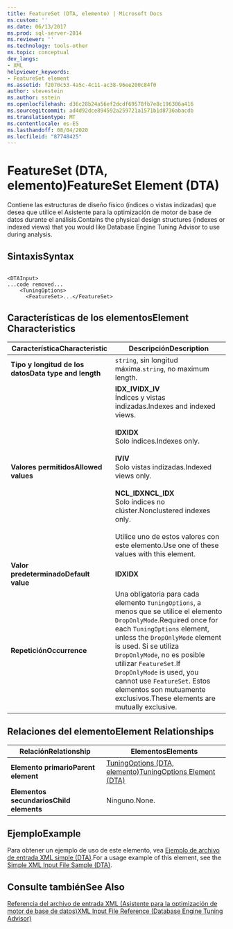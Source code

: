 ```yaml
---
title: FeatureSet (DTA, elemento) | Microsoft Docs
ms.custom: ''
ms.date: 06/13/2017
ms.prod: sql-server-2014
ms.reviewer: ''
ms.technology: tools-other
ms.topic: conceptual
dev_langs:
- XML
helpviewer_keywords:
- FeatureSet element
ms.assetid: f2070c53-4a5c-4c11-ac38-96ee200c84f0
author: stevestein
ms.author: sstein
ms.openlocfilehash: d36c28b24a56ef2dcdf69578fb7e8c196306a416
ms.sourcegitcommit: ad4d92dce894592a259721a1571b1d8736abacdb
ms.translationtype: MT
ms.contentlocale: es-ES
ms.lasthandoff: 08/04/2020
ms.locfileid: "87748425"
---
```

# <a name="featureset-element-dta"></a><span data-ttu-id="85c05-102">FeatureSet (DTA, elemento)</span><span class="sxs-lookup"><span data-stu-id="85c05-102">FeatureSet Element (DTA)</span></span>
  <span data-ttu-id="85c05-103">Contiene las estructuras de diseño físico (índices o vistas indizadas) que desea que utilice el Asistente para la optimización de motor de base de datos durante el análisis.</span><span class="sxs-lookup"><span data-stu-id="85c05-103">Contains the physical design structures (indexes or indexed views) that you would like Database Engine Tuning Advisor to use during analysis.</span></span>  
  
## <a name="syntax"></a><span data-ttu-id="85c05-104">Sintaxis</span><span class="sxs-lookup"><span data-stu-id="85c05-104">Syntax</span></span>  
  
```  
  
<DTAInput>  
...code removed...  
    <TuningOptions>  
      <FeatureSet>...</FeatureSet>  
```  
  
## <a name="element-characteristics"></a><span data-ttu-id="85c05-105">Características de los elementos</span><span class="sxs-lookup"><span data-stu-id="85c05-105">Element Characteristics</span></span>  
  
|<span data-ttu-id="85c05-106">Característica</span><span class="sxs-lookup"><span data-stu-id="85c05-106">Characteristic</span></span>|<span data-ttu-id="85c05-107">Descripción</span><span class="sxs-lookup"><span data-stu-id="85c05-107">Description</span></span>|  
|--------------------|-----------------|  
|<span data-ttu-id="85c05-108">**Tipo y longitud de los datos**</span><span class="sxs-lookup"><span data-stu-id="85c05-108">**Data type and length**</span></span>|<span data-ttu-id="85c05-109">`string`, sin longitud máxima.</span><span class="sxs-lookup"><span data-stu-id="85c05-109">`string`, no maximum length.</span></span>|  
|<span data-ttu-id="85c05-110">**Valores permitidos**</span><span class="sxs-lookup"><span data-stu-id="85c05-110">**Allowed values**</span></span>|<span data-ttu-id="85c05-111">**IDX_IV**</span><span class="sxs-lookup"><span data-stu-id="85c05-111">**IDX_IV**</span></span><br /> <span data-ttu-id="85c05-112">Índices y vistas indizadas.</span><span class="sxs-lookup"><span data-stu-id="85c05-112">Indexes and indexed views.</span></span><br /><br /> <span data-ttu-id="85c05-113">**IDX**</span><span class="sxs-lookup"><span data-stu-id="85c05-113">**IDX**</span></span><br /> <span data-ttu-id="85c05-114">Solo índices.</span><span class="sxs-lookup"><span data-stu-id="85c05-114">Indexes only.</span></span><br /><br /> <span data-ttu-id="85c05-115">**IV**</span><span class="sxs-lookup"><span data-stu-id="85c05-115">**IV**</span></span><br /> <span data-ttu-id="85c05-116">Solo vistas indizadas.</span><span class="sxs-lookup"><span data-stu-id="85c05-116">Indexed views only.</span></span><br /><br /> <span data-ttu-id="85c05-117">**NCL_IDX**</span><span class="sxs-lookup"><span data-stu-id="85c05-117">**NCL_IDX**</span></span><br /> <span data-ttu-id="85c05-118">Solo índices no clúster.</span><span class="sxs-lookup"><span data-stu-id="85c05-118">Nonclustered indexes only.</span></span><br /><br /> <span data-ttu-id="85c05-119">Utilice uno de estos valores con este elemento.</span><span class="sxs-lookup"><span data-stu-id="85c05-119">Use one of these values with this element.</span></span>|  
|<span data-ttu-id="85c05-120">**Valor predeterminado**</span><span class="sxs-lookup"><span data-stu-id="85c05-120">**Default value**</span></span>|<span data-ttu-id="85c05-121">**IDX**</span><span class="sxs-lookup"><span data-stu-id="85c05-121">**IDX**</span></span>|  
|<span data-ttu-id="85c05-122">**Repetición**</span><span class="sxs-lookup"><span data-stu-id="85c05-122">**Occurrence**</span></span>|<span data-ttu-id="85c05-123">Una obligatoria para cada elemento `TuningOptions`, a menos que se utilice el elemento `DropOnlyMode`.</span><span class="sxs-lookup"><span data-stu-id="85c05-123">Required once for each `TuningOptions` element, unless the `DropOnlyMode` element is used.</span></span> <span data-ttu-id="85c05-124">Si se utiliza `DropOnlyMode`, no es posible utilizar `FeatureSet`.</span><span class="sxs-lookup"><span data-stu-id="85c05-124">If `DropOnlyMode` is used, you cannot use `FeatureSet`.</span></span> <span data-ttu-id="85c05-125">Estos elementos son mutuamente exclusivos.</span><span class="sxs-lookup"><span data-stu-id="85c05-125">These elements are mutually exclusive.</span></span>|  
  
## <a name="element-relationships"></a><span data-ttu-id="85c05-126">Relaciones del elemento</span><span class="sxs-lookup"><span data-stu-id="85c05-126">Element Relationships</span></span>  
  
|<span data-ttu-id="85c05-127">Relación</span><span class="sxs-lookup"><span data-stu-id="85c05-127">Relationship</span></span>|<span data-ttu-id="85c05-128">Elementos</span><span class="sxs-lookup"><span data-stu-id="85c05-128">Elements</span></span>|  
|------------------|--------------|  
|<span data-ttu-id="85c05-129">**Elemento primario**</span><span class="sxs-lookup"><span data-stu-id="85c05-129">**Parent element**</span></span>|[<span data-ttu-id="85c05-130">TuningOptions &#40;DTA, elemento&#41;</span><span class="sxs-lookup"><span data-stu-id="85c05-130">TuningOptions Element &#40;DTA&#41;</span></span>](tuningoptions-element-dta.md)|  
|<span data-ttu-id="85c05-131">**Elementos secundarios**</span><span class="sxs-lookup"><span data-stu-id="85c05-131">**Child elements**</span></span>|<span data-ttu-id="85c05-132">Ninguno.</span><span class="sxs-lookup"><span data-stu-id="85c05-132">None.</span></span>|  
  
## <a name="example"></a><span data-ttu-id="85c05-133">Ejemplo</span><span class="sxs-lookup"><span data-stu-id="85c05-133">Example</span></span>  
 <span data-ttu-id="85c05-134">Para obtener un ejemplo de uso de este elemento, vea [Ejemplo de archivo de entrada XML simple &#40;DTA&#41;](simple-xml-input-file-sample-dta.md).</span><span class="sxs-lookup"><span data-stu-id="85c05-134">For a usage example of this element, see the [Simple XML Input File Sample &#40;DTA&#41;](simple-xml-input-file-sample-dta.md).</span></span>  
  
## <a name="see-also"></a><span data-ttu-id="85c05-135">Consulte también</span><span class="sxs-lookup"><span data-stu-id="85c05-135">See Also</span></span>  
 [<span data-ttu-id="85c05-136">Referencia del archivo de entrada XML &#40;Asistente para la optimización de motor de base de datos&#41;</span><span class="sxs-lookup"><span data-stu-id="85c05-136">XML Input File Reference &#40;Database Engine Tuning Advisor&#41;</span></span>](xml-input-file-reference-database-engine-tuning-advisor.md)  
  
  
